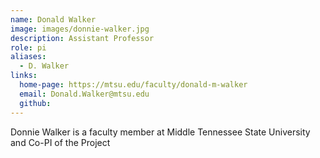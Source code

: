 ```yaml
---
name: Donald Walker
image: images/donnie-walker.jpg
description: Assistant Professor
role: pi
aliases:
  - D. Walker
links:
  home-page: https://mtsu.edu/faculty/donald-m-walker
  email: Donald.Walker@mtsu.edu
  github: 
---
```


Donnie Walker is a faculty member at Middle Tennessee State University and Co-PI of the Project
